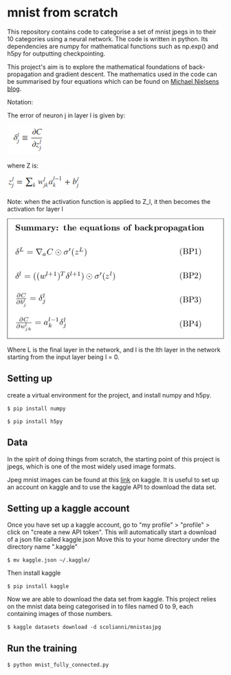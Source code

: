 # mnist from scratch
This repository contains code to categorise a set of mnist jpegs in to their 10 categories using a neural network. The code is written in python. Its dependencies are numpy for mathematical functions such as np.exp() and h5py for outputting checkpointing.

This project's aim is to explore the mathematical foundations of back-propagation and gradient descent. The mathematics used in the code can be summarised by four equations which can be found on [Michael Nielsens blog](http://neuralnetworksanddeeplearning.com/chap2.html).

Notation:

The error of neuron j in layer l is given by:

![equations](/images/error_eq.png)

where Z is:

![equations](/images/z_eq.png)

Note: when the activation function is applied to Z_l, it then becomes the activation for layer l



![equations](/images/tikz21.png?raw=true)

Where L is the final layer in the network, and l is the lth layer in the network starting from the input layer being l = 0.


## Setting up
 
create a virtual environment for the project, and install numpy and h5py.

```
$ pip install numpy
```

```
$ pip install h5py
```

## Data
In the spirit of doing things from scratch, the starting point of this project is jpegs, which is one of the most widely used image formats.

Jpeg mnist images can be found at this [link](https://www.kaggle.com/scolianni/mnistasjpg) on kaggle.
It is useful to set up an account on kaggle and to use the kaggle API to download the data set.

## Setting up a kaggle account
Once you have set up a kaggle account, go to "my profile" > "profile" > click on "create a new API token". This will automatically start a download of a json file called kaggle.json
Move this to your home directory under the directory name ".kaggle"

```
$ mv kaggle.json ~/.kaggle/
```
Then install kaggle
```
$ pip install kaggle
```

Now we are able to download the data set from kaggle.
This project relies on the mnist data being categorised in to files named 0 to 9, each containing images of those numbers.

```
$ kaggle datasets download -d scolianni/mnistasjpg
```

## Run the training
```
$ python mnist_fully_connected.py
```
